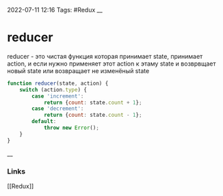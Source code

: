 2022-07-11 12:16
Tags: #Redux 
__
# reducer
reducer - это чистая функция которая принимает state, принимает action, и если нужно применяет этот action к этаму state и возврвщает новый state или возвращает не изменёный state

```jsx
function reducer(state, action) {
	switch (action.type) {
		case 'increment':
		    return {count: state.count + 1};
	    case 'decrement':
			return {count: state.count - 1};
	    default:
		    throw new Error();
	}
}
```
__
### Links
[[Redux]]
